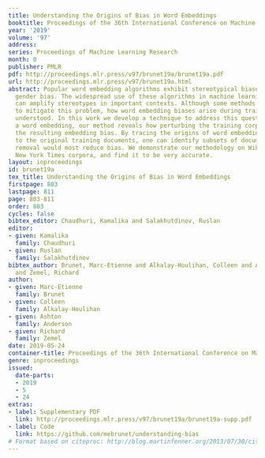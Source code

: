```yaml
---
title: Understanding the Origins of Bias in Word Embeddings
booktitle: Proceedings of the 36th International Conference on Machine Learning
year: '2019'
volume: '97'
address: 
series: Proceedings of Machine Learning Research
month: 0
publisher: PMLR
pdf: http://proceedings.mlr.press/v97/brunet19a/brunet19a.pdf
url: http://proceedings.mlr.press/v97/brunet19a.html
abstract: Popular word embedding algorithms exhibit stereotypical biases, such as
  gender bias. The widespread use of these algorithms in machine learning systems
  can amplify stereotypes in important contexts. Although some methods have been developed
  to mitigate this problem, how word embedding biases arise during training is poorly
  understood. In this work we develop a technique to address this question. Given
  a word embedding, our method reveals how perturbing the training corpus would affect
  the resulting embedding bias. By tracing the origins of word embedding bias back
  to the original training documents, one can identify subsets of documents whose
  removal would most reduce bias. We demonstrate our methodology on Wikipedia and
  New York Times corpora, and find it to be very accurate.
layout: inproceedings
id: brunet19a
tex_title: Understanding the Origins of Bias in Word Embeddings
firstpage: 803
lastpage: 811
page: 803-811
order: 803
cycles: false
bibtex_editor: Chaudhuri, Kamalika and Salakhutdinov, Ruslan
editor:
- given: Kamalika
  family: Chaudhuri
- given: Ruslan
  family: Salakhutdinov
bibtex_author: Brunet, Marc-Etienne and Alkalay-Houlihan, Colleen and Anderson, Ashton
  and Zemel, Richard
author:
- given: Marc-Etienne
  family: Brunet
- given: Colleen
  family: Alkalay-Houlihan
- given: Ashton
  family: Anderson
- given: Richard
  family: Zemel
date: 2019-05-24
container-title: Proceedings of the 36th International Conference on Machine Learning
genre: inproceedings
issued:
  date-parts:
  - 2019
  - 5
  - 24
extras:
- label: Supplementary PDF
  link: http://proceedings.mlr.press/v97/brunet19a/brunet19a-supp.pdf
- label: Code
  link: https://github.com/mebrunet/understanding-bias
# Format based on citeproc: http://blog.martinfenner.org/2013/07/30/citeproc-yaml-for-bibliographies/
---
```

